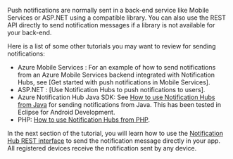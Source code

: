 

Push notifications are normally sent in a back-end service like Mobile Services or ASP.NET using a compatible library. You can also use the REST API directly to send notification messages if a library is not available for your back-end. 

Here is a list of some other tutorials you may want to review for sending notifications:

- Azure Mobile Services : For an example of how to send notifications from an Azure Mobile Services backend integrated with Notification Hubs, see [Get started with push notifications in Mobile Services].  
- ASP.NET : [Use Notification Hubs to push notifications to users].
- Azure Notification Hub Java SDK: See [How to use Notification Hubs from Java](notification-hubs-java-backend-how-to) for sending notifications from Java. This has been tested in Eclipse for Android Development.
- PHP: [How to use Notification Hubs from PHP](notification-hubs-php-backend-how-to).


In the next section of the tutorial, you will learn how to use the [Notification Hub REST interface](http://msdn.microsoft.com/zh-cn/library/windowsazure/dn223264.aspx) to send the notification message directly in your app. All registered devices receive the notification sent by any device.  


